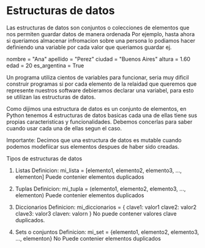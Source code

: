# Estructuras de datos

Las estructuras de datos son conjuntos o colecciones de elementos que nos permiten guardar datos de manera ordenada
Por ejemplo, hasta ahora si queriamos almacenar infromacion sobre una persona lo podiamos hacer definiendo una variable por cada valor que queriamos guardar ej.

nombre = "Ana"
apellido = "Perez"
ciudad = "Buenos Aires"
altura = 1.60
edad = 20
es_argentina = True

Un programa utiliza cientos de variables para funcionar, seria muy dificil construir programas si por cada elemento de la relaidad que queremos que represente nuestros software debieramos declarar una variabel, para esto se utilizan las estructuras de datos.

Como dijimos una estructura de datos es un conjunto de elementos, en Python tenemos 4 estructuras de datos basicas cada una de ellas tiene sus propias caracteristicas y funcionalidades. Debemos concerlas para saber cuando usar cada una de ellas segun el caso.

Importante: Decimos que una estructura de datos es mutable cuando podemos modefiicar sus elementos despues de haber sido creadas.

Tipos de estructuras de datos
1. Listas
    Definicion: mi_lista = [elemento1, elemento2, elemento3, ..., elementon]
    Puede contenier elementos duplicados

2. Tuplas
    Definicion: mi_tupla = (elemento1, elemento2, elemento3, ..., elementon)
    Puede contenier elementos duplicados

3. Diccionarios
    Definicion: mi_diccionarios = {
                                      clave1: valor1
                                      clave2: valor2
                                      clave3: valor3
                                      claven: valorn
                                  }
    No puede contener valores clave duplicados.

4. Sets o conjuntos
    Definicion: mi_set = {elemento1, elemento2, elemento3, ..., elementon}
    No Puede contenier elementos duplicados
